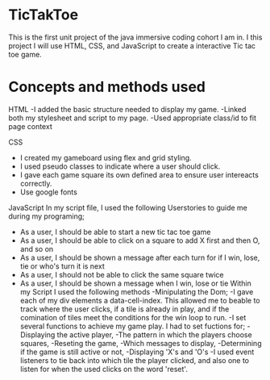 # TicTakToe

This is the first unit project of the java immersive coding cohort I am in. I this project I will use HTML, CSS, and JavaScript to create a interactive Tic tac toe game. 

# Concepts and methods used

HTML
  -I added the basic structure needed to display my game. 
  -Linked both my stylesheet and script to my page.
  -Used appropriate class/id to fit page context

CSS
  - I created my gameboard using flex and grid styling.
  - I used pseudo classes to indicate where a user should click.
  - I gave each game square its own defined area to ensure user intereacts correctly.
  - Use google fonts

JavaScript
  In my script file, I used the following Userstories to guide me during my programing;
  - As a user, I should be able to start a new tic tac toe game
  - As a user, I should be able to click on a square to add X first and then O, and so on
  - As a user, I should be shown a message after each turn for if I win, lose, tie or who's turn it is next
  - As a user, I should not be able to click the same square twice
  - As a user, I should be shown a message when I win, lose or tie
Within my Script I used the following methods
  -Minipulating the Dom;
      -I gave each of my div elements a data-cell-index. This allowed me to beable to track where the user clicks, if a tile is already in play, and if the comination of tiles meet the conditions for the win loop to run. 
  -I set several functions to achieve my game play. I had to set fuctions for;
      -Displaying the active player,
      -The pattern in which the players choose squares, 
      -Reseting the game,
      -Which messages to display,
      -Determining if the game is still active or not,
      -Displaying 'X's and 'O's
  -I used event listeners to tie back into which tile the player clicked, and also one to listen for when the used clicks on the word 'reset'. 
      
